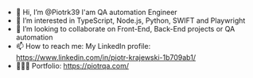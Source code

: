 - 👋 Hi, I’m @Piotrk39 I'am QA automation Engineer
- 👀 I’m interested in TypeScript, Node.js, Python, SWIFT and Playwright
- 🌱 I’m looking to collaborate on Front-End, Back-End projects or QA automation
- 📫 How to reach me: My LinkedIn profile: https://www.linkedin.com/in/piotr-krajewski-1b709ab1/
- 🧑🏼‍🎨 Portfolio: https://piotrqa.com/

<!---
Piotrk39/Piotrk39 is a ✨ special ✨ repository because its `README.md` (this file) appears on your GitHub profile.
You can click the Preview link to take a look at your changes.
--->
